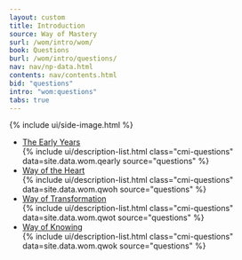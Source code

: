 ```yaml
---
layout: custom
title: Introduction
source: Way of Mastery
surl: /wom/intro/wom/
book: Questions
burl: /wom/intro/questions/
nav: nav/np-data.html
contents: nav/contents.html
bid: "questions"
intro: "wom:questions"
tabs: true
---
```


  <div class="custom-side-image">
    {% include ui/side-image.html %}
  </div>

  <div class="question-tabs">
    <ul class="accordion-tabs">
      <li class="tab-header-and-content">
        <a href="javascript:void(0)" class="is-active tab-link">The Early
        Years</a>
        <div class="tab-content">
          {% include ui/description-list.html class="cmi-questions"
          data=site.data.wom.qearly source="questions" %}
        </div>
      </li>
      <li class="tab-header-and-content">
        <a href="javascript:void(0)" class="tab-link">Way of the Heart</a>
        <div class="tab-content">
          {% include ui/description-list.html class="cmi-questions"
          data=site.data.wom.qwoh source="questions" %}
        </div>
      </li>
      <li class="tab-header-and-content">
        <a href="javascript:void(0)" class="tab-link">Way of Transformation</a>
        <div class="tab-content">
          {% include ui/description-list.html class="cmi-questions"
          data=site.data.wom.qwot source="questions" %}
        </div>
      </li>
      <li class="tab-header-and-content">
        <a href="javascript:void(0)" class="tab-link">Way of Knowing</a>
        <div class="tab-content">
          {% include ui/description-list.html class="cmi-questions"
          data=site.data.wom.qwok source="questions" %}
        </div>
      </li>
    </ul>
  </div>


